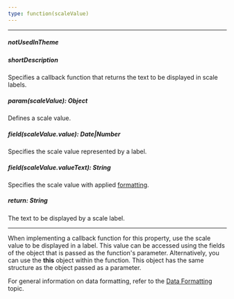 ```yaml
---
type: function(scaleValue)
---
```

---
##### notUsedInTheme

##### shortDescription
Specifies a callback function that returns the text to be displayed in scale labels.

##### param(scaleValue): Object
Defines a scale value.

##### field(scaleValue.value): Date|Number
Specifies the scale value represented by a label.

##### field(scaleValue.valueText): String
Specifies the scale value with applied <a href="/Documentation/17_1/ApiReference/Data_Visualization_Widgets/dxRangeSelector/Configuration/scale/label/#format">formatting</a>.

##### return: String
The text to be displayed by a scale label.

---
When implementing a callback function for this property, use the scale value to be displayed in a label. This value can be accessed using the fields of the object that is passed as the function's parameter. Alternatively, you can use the **this** object within the function. This object has the same structure as the object passed as a parameter.

For general information on data formatting, refer to the [Data Formatting](/concepts/05%20Widgets/zz%20Common/10%20Data%20Visualization%20Widgets/30%20Data%20Formatting '/Documentation/Guide/Widgets/Common/Data_Visualization_Widgets/Data_Formatting/') topic.